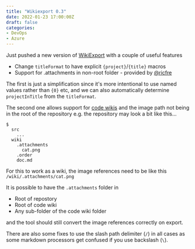 ```yaml
---
title: "Wikiexport 0.3"
date: 2022-01-23 17:00:00Z
draft: false
categories:
- DevOps
- Azure
---
```

Just pushed a new version of [WikiExport](https://github.com/phatcher/wikiexport) with a couple of useful features

* Change `titleFormat` to have explicit `{project}`/`{title}` macros 
* Support for .attachments in non-root folder - provided by [@ricfre](https://github.com/ricfre/wikiexport)

The first is just a simplification since it's more intentional to use named values rather than `{0}` etc, and we can also automatically determine `projectInTitle` from the `titleFormat`.

The second one allows support for [code wikis](https://docs.microsoft.com/en-us/azure/devops/project/wiki/publish-repo-to-wiki?view=azure-devops&tabs=browser) and the image path not being in the root of the repository e.g. the repository may look a bit like this...

```
$
  src
    ...
  wiki
    .attachments
      cat.png
    .order
    doc.md
```

For this to work as a wiki, the image references need to be like this `/wiki/.attachments/cat.png` 

It is possible to have the `.attachments` folder in

* Root of repostory
* Root of code wiki
* Any sub-folder of the code wiki folder

and the tool should still convert the image references correctly on export.

There are also some fixes to use the slash path delimiter (`/`) in all cases as some markdown processors get confused if you use backslash (`\`).